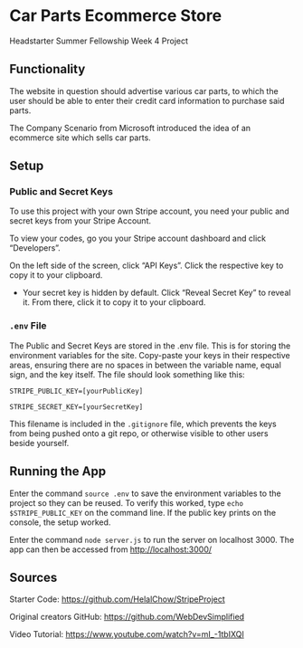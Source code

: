 # Car Parts Ecommerce Store
Headstarter Summer Fellowship Week 4 Project

## Functionality
The website in question should advertise various car parts, to which the user should be able to enter their credit card information to purchase said parts.

The Company Scenario from Microsoft introduced the idea of an ecommerce site which sells car parts.

## Setup
### Public and Secret Keys
To use this project with your own Stripe account, you need your public and secret keys from your Stripe Account.

To view your codes, go you your Stripe account dashboard and click “Developers”.

On the left side of the screen, click “API Keys”. Click the respective key to copy it to your clipboard.

-   Your secret key is hidden by default. Click “Reveal Secret Key” to reveal it. From there, click it to copy it to your clipboard.

### `.env` File
The Public and Secret Keys are stored in the .env file. This is for storing the environment variables for the site. Copy-paste your keys in their respective areas, ensuring there are no spaces in between the variable name, equal sign, and the key itself. The file should look something like this:

`STRIPE_PUBLIC_KEY=[yourPublicKey]`

`STRIPE_SECRET_KEY=[yourSecretKey]`

This filename is included in the `.gitignore` file, which prevents the keys from being pushed onto a git repo, or otherwise visible to other users beside yourself.

## Running the App
Enter the command `source .env` to save the environment variables to the project so they can be reused.
To verify this worked, type `echo $STRIPE_PUBLIC_KEY` on the command line. If the public key prints on the console, the setup worked.

Enter the command `node server.js` to run the server on localhost 3000. The app can then be accessed from [http://localhost:3000/](http://localhost:3000/)

## Sources
Starter Code: https://github.com/HelalChow/StripeProject

Original creators GitHub: https://github.com/WebDevSimplified

Video Tutorial: https://www.youtube.com/watch?v=mI_-1tbIXQI